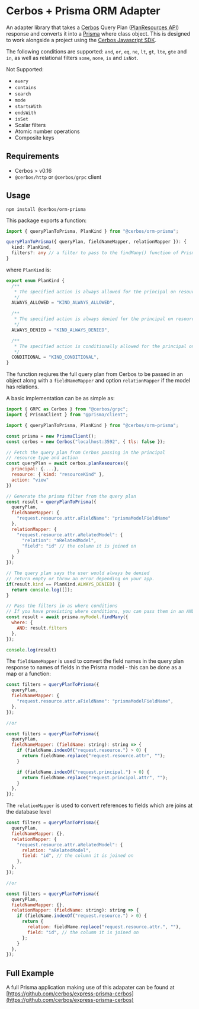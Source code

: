 # Cerbos + Prisma ORM Adapter

An adapter library that takes a [Cerbos](https://cerbos.dev) Query Plan ([PlanResources API](https://docs.cerbos.dev/cerbos/latest/api/index.html#resources-query-plan)) response and converts it into a [Prisma](https://prisma.io) where class object. This is designed to work alongside a project using the [Cerbos Javascript SDK](https://github.com/cerbos/cerbos-sdk-javascript).

The following conditions are supported: `and`, `or`, `eq`, `ne`, `lt`, `gt`, `lte`, `gte` and `in`, as well as relational filters `some`, `none`, `is` and `isNot`.

Not Supported:

- `every`
- `contains`
- `search`
- `mode`
- `startsWith`
- `endsWith`
- `isSet`
- Scalar filters
- Atomic number operations
- Composite keys

## Requirements

- Cerbos > v0.16
- `@cerbos/http` or `@cerbos/grpc` client

## Usage

```
npm install @cerbos/orm-prisma
```

This package exports a function:

```ts
import { queryPlanToPrisma, PlanKind } from "@cerbos/orm-prisma";

queryPlanToPrisma({ queryPlan, fieldNameMapper, relationMapper }): {
  kind: PlanKind,
  filters?: any // a filter to pass to the findMany() function of Prisma
}
```

where `PlanKind` is:

```ts
export enum PlanKind {
  /**
   * The specified action is always allowed for the principal on resources matching the input.
   */
  ALWAYS_ALLOWED = "KIND_ALWAYS_ALLOWED",

  /**
   * The specified action is always denied for the principal on resources matching the input.
   */
  ALWAYS_DENIED = "KIND_ALWAYS_DENIED",

  /**
   * The specified action is conditionally allowed for the principal on resources matching the input.
   */
  CONDITIONAL = "KIND_CONDITIONAL",
}
```

The function reqiures the full query plan from Cerbos to be passed in an object along with a `fieldNameMapper` and option `relationMapper` if the model has relations.

A basic implementation can be as simple as:

```js
import { GRPC as Cerbos } from "@cerbos/grpc";
import { PrismaClient } from "@prisma/client";

import { queryPlanToPrisma, PlanKind } from "@cerbos/orm-prisma";

const prisma = new PrismaClient();
const cerbos = new Cerbos("localhost:3592", { tls: false });

// Fetch the query plan from Cerbos passing in the principal
// resource type and action
const queryPlan = await cerbos.planResources({
  principal: {....},
  resource: { kind: "resourceKind" },
  action: "view"
})

// Generate the prisma filter from the query plan
const result = queryPlanToPrisma({
  queryPlan,
  fieldNameMapper: {
    "request.resource.attr.aFieldName": "prismaModelFieldName"
  },
  relationMapper: {
    "request.resource.attr.aRelatedModel": {
      "relation": "aRelatedModel",
      "field": "id" // the column it is joined on
    }
  }
});

// The query plan says the user would always be denied
// return empty or throw an error depending on your app.
if(result.kind == PlanKind.ALWAYS_DENIED) {
  return console.log([]);
}

// Pass the filters in as where conditions
// If you have prexisting where conditions, you can pass them in an AND clause
const result = await prisma.myModel.findMany({
  where: {
    AND: result.filters
  },
});

console.log(result)
```

The `fieldNameMapper` is used to convert the field names in the query plan response to names of fields in the Prisma model - this can be done as a map or a function:

```js
const filters = queryPlanToPrisma({
  queryPlan,
  fieldNameMapper: {
    "request.resource.attr.aFieldName": "prismaModelFieldName",
  },
});

//or

const filters = queryPlanToPrisma({
  queryPlan,
  fieldNameMapper: (fieldName: string): string => {
    if (fieldName.indexOf("request.resource.") > 0) {
      return fieldName.replace("request.resource.attr", "");
    }

    if (fieldName.indexOf("request.principal.") > 0) {
      return fieldName.replace("request.principal.attr", "");
    }
  },
});
```

The `relationMapper` is used to convert references to fields which are joins at the database level

```js
const filters = queryPlanToPrisma({
  queryPlan,
  fieldNameMapper: {},
  relationMapper: {
    "request.resource.attr.aRelatedModel": {
      relation: "aRelatedModel",
      field: "id", // the column it is joined on
    },
  },
});

//or

const filters = queryPlanToPrisma({
  queryPlan,
  fieldNameMapper: {},
  relationMapper: (fieldName: string): string => {
    if (fieldName.indexOf("request.resource.") > 0) {
      return {
        relation: fieldName.replace("request.resource.attr.", ""),
        field: "id", // the column it is joined on
      };
    }
  },
});
```

## Full Example

A full Prisma application making use of this adapater can be found at [https://github.com/cerbos/express-prisma-cerbos](https://github.com/cerbos/express-prisma-cerbos)
